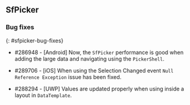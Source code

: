 ## SfPicker

### Bug fixes
{: #sfpicker-bug-fixes}

* \#286948 - [Android] Now, the `SfPicker` performance is good when adding the large data and navigating using the `PickerShell`.

* \#289706 - [iOS] When using the Selection Changed event `Null Reference Exception` issue has been fixed. 

* \#288294 - [UWP] Values are updated properly when using inside a layout in `DataTemplate`.